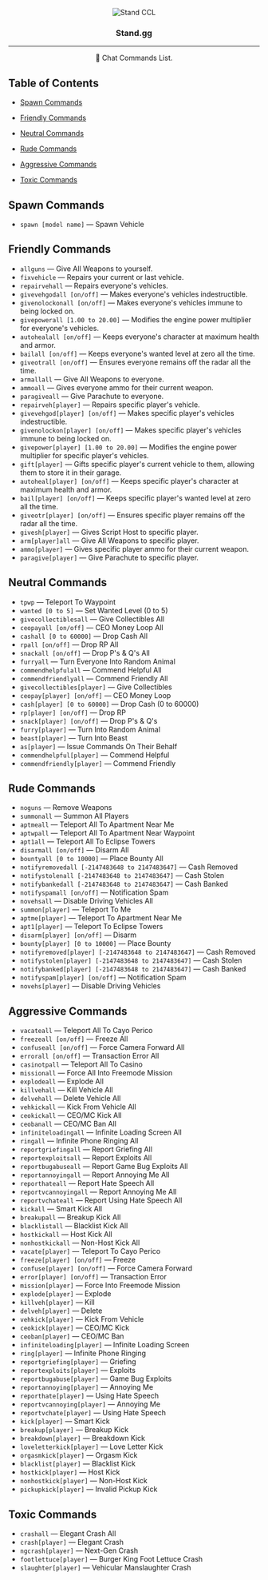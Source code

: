 <p align="center">
 <img src="https://cdn.discordapp.com/icons/948318760786342008/a_712ab34950f69d6f6f62d76c117862fb.png" alt="Stand CCL">
</p>

<h3 align="center">Stand.gg</h3>

---

<p align = "center">💬 Chat Commands List.</p>


## Table of Contents
- [Spawn Commands](#spawn_cmds)

- [Friendly Commands](#friendly_cmds)

- [Neutral Commands](#neutral_cmds)

- [Rude Commands](#rude_cmds)

- [Aggressive Commands](#aggressive_cmds)

- [Toxic Commands](#toxic_cmds)

## Spawn Commands<a name = "spawn_cmds"></a>

- `spawn [model name]` — Spawn Vehicle

## Friendly Commands<a name = "friendly_cmds"></a>

- `allguns` — Give All Weapons to yourself.
- `fixvehicle` — Repairs your current or last vehicle.
- `repairvehall` — Repairs everyone's vehicles.
- `givevehgodall [on/off]` — Makes everyone's vehicles indestructible.
- `givenolockonall [on/off]` — Makes everyone's vehicles immune to being locked on.
- `givepowerall [1.00 to 20.00]` — Modifies the engine power multiplier for everyone's vehicles.
- `autohealall [on/off]` — Keeps everyone's character at maximum health and armor.
- `bailall [on/off]` — Keeps everyone's wanted level at zero all the time.
- `giveotrall [on/off]` — Ensures everyone remains off the radar all the time.
- `armallall` — Give All Weapons to everyone.
- `ammoall` — Gives everyone ammo for their current weapon.
- `paragiveall` — Give Parachute to everyone.
- `repairveh[player]` — Repairs specific player's vehicle.
- `givevehgod[player] [on/off]` — Makes specific player's vehicles indestructible.
- `givenolockon[player] [on/off]` — Makes specific player's vehicles immune to being locked on.
- `givepower[player] [1.00 to 20.00]` — Modifies the engine power multiplier for specific player's vehicles.
- `gift[player]` — Gifts specific player's current vehicle to them, allowing them to store it in their garage.
- `autoheal[player] [on/off]` — Keeps specific player's character at maximum health and armor.
- `bail[player] [on/off]` — Keeps specific player's wanted level at zero all the time.
- `giveotr[player] [on/off]` — Ensures specific player remains off the radar all the time.
- `givesh[player]` — Gives Script Host to specific player.
- `arm[player]all` — Give All Weapons to specific player.
- `ammo[player]` — Gives specific player ammo for their current weapon.
- `paragive[player]` — Give Parachute to specific player.

## Neutral Commands<a name = "neutral_cmds"></a>

- `tpwp` — Teleport To Waypoint
- `wanted [0 to 5]` — Set Wanted Level (0 to 5)
- `givecollectiblesall` — Give Collectibles All
- `ceopayall [on/off]` — CEO Money Loop All
- `cashall [0 to 60000]` — Drop Cash All
- `rpall [on/off]` — Drop RP All
- `snackall [on/off]` — Drop P's & Q's All
- `furryall` — Turn Everyone Into Random Animal 
- `commendhelpfulall` — Commend Helpful All
- `commendfriendlyall` — Commend Friendly All
- `givecollectibles[player]` — Give Collectibles
- `ceopay[player] [on/off]` — CEO Money Loop
- `cash[player] [0 to 60000]` — Drop Cash (0 to 60000)
- `rp[player] [on/off]` — Drop RP
- `snack[player] [on/off]` — Drop P's & Q's
- `furry[player]` — Turn Into Random Animal
- `beast[player]` — Turn Into Beast
- `as[player]` — Issue Commands On Their Behalf
- `commendhelpful[player]` — Commend Helpful
- `commendfriendly[player]` — Commend Friendly

## Rude Commands<a name = "rude_cmds"></a>

- `noguns` — Remove Weapons
- `summonall` — Summon All Players
- `aptmeall` — Teleport All To Apartment Near Me
- `aptwpall` — Teleport All To Apartment Near Waypoint
- `apt1all` — Teleport All To Eclipse Towers
- `disarmall [on/off]` — Disarm All
- `bountyall [0 to 10000]` — Place Bounty All
- `notifyremovedall [-2147483648 to 2147483647]` — Cash Removed
- `notifystolenall [-2147483648 to 2147483647]` — Cash Stolen
- `notifybankedall [-2147483648 to 2147483647]` — Cash Banked
- `notifyspamall [on/off]` — Notification Spam
- `novehsall` — Disable Driving Vehicles All
- `summon[player]` — Teleport To Me
- `aptme[player]` — Teleport To Apartment Near Me
- `apt1[player]` — Teleport To Eclipse Towers
- `disarm[player] [on/off]` — Disarm
- `bounty[player] [0 to 10000]` — Place Bounty
- `notifyremoved[player] [-2147483648 to 2147483647]` — Cash Removed
- `notifystolen[player] [-2147483648 to 2147483647]` — Cash Stolen
- `notifybanked[player] [-2147483648 to 2147483647]` — Cash Banked
- `notifyspam[player] [on/off]` — Notification Spam
- `novehs[player]` — Disable Driving Vehicles

## Aggressive Commands<a name = "aggressive_cmds"></a>

- `vacateall` — Teleport All To Cayo Perico
- `freezeall [on/off]` — Freeze All
- `confuseall [on/off]` — Force Camera Forward All
- `errorall [on/off]` — Transaction Error All
- `casinotpall` — Teleport All To Casino
- `missionall` — Force All Into Freemode Mission
- `explodeall` — Explode All
- `killvehall` — Kill Vehicle All
- `delvehall` — Delete Vehicle All
- `vehkickall` — Kick From Vehicle All
- `ceokickall` — CEO/MC Kick All
- `ceobanall` — CEO/MC Ban All
- `infiniteloadingall` — Infinite Loading Screen All
- `ringall` — Infinite Phone Ringing All
- `reportgriefingall` — Report Griefing All
- `reportexploitsall` — Report Exploits All
- `reportbugabuseall` — Report Game Bug Exploits All
- `reportannoyingall` — Report Annoying Me All
- `reporthateall` — Report Hate Speech All
- `reportvcannoyingall` — Report Annoying Me All
- `reportvchateall` — Report Using Hate Speech All
- `kickall` — Smart Kick All
- `breakupall` — Breakup Kick All
- `blacklistall` — Blacklist Kick All
- `hostkickall` — Host Kick All
- `nonhostkickall`  — Non-Host Kick All
- `vacate[player]` — Teleport To Cayo Perico
- `freeze[player] [on/off]` — Freeze
- `confuse[player] [on/off]` — Force Camera Forward
- `error[player] [on/off]` — Transaction Error
- `mission[player]` — Force Into Freemode Mission
- `explode[player]` — Explode
- `killveh[player]` — Kill
- `delveh[player]` — Delete
- `vehkick[player]` — Kick From Vehicle
- `ceokick[player]` — CEO/MC Kick
- `ceoban[player]` — CEO/MC Ban
- `infiniteloading[player]` — Infinite Loading Screen
- `ring[player]` — Infinite Phone Ringing
- `reportgriefing[player]` — Griefing
- `reportexploits[player]` — Exploits
- `reportbugabuse[player]` — Game Bug Exploits
- `reportannoying[player]` — Annoying Me
- `reporthate[player]` — Using Hate Speech
- `reportvcannoying[player]` — Annoying Me
- `reportvchate[player]` — Using Hate Speech
- `kick[player]` — Smart Kick
- `breakup[player]` — Breakup Kick
- `breakdown[player]` — Breakdown Kick
- `loveletterkick[player]` — Love Letter Kick
- `orgasmkick[player]` — Orgasm Kick
- `blacklist[player]` — Blacklist Kick
- `hostkick[player]` — Host Kick
- `nonhostkick[player]` — Non-Host Kick
- `pickupkick[player]` — Invalid Pickup Kick

## Toxic Commands<a name = "toxic_cmds"></a>

- `crashall`  — Elegant Crash All
- `crash[player]` — Elegant Crash
- `ngcrash[player]` — Next-Gen Crash
- `footlettuce[player]` — Burger King Foot Lettuce Crash
- `slaughter[player]` — Vehicular Manslaughter Crash
